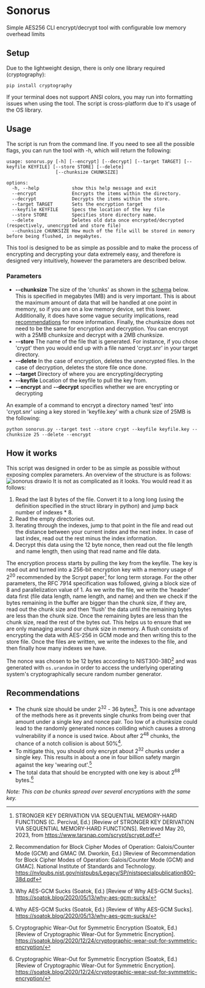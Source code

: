 # Sonorus
Simple AES256 CLI encrypt/decrypt tool with configurable low memory overhead limits

## Setup
Due to the lightweight design, there is only one library required (cryptography):
```
pip install cryptography
```
If your terminal does not support ANSI colors, you may run into formatting issues when using the tool. The script is cross-platform due to it's usage of the OS library.

## Usage
The script is run from the command line. If you need to see all the possible flags, you can run the tool with -h, which will return the following:
```
usage: sonorus.py [-h] [--encrypt] [--decrypt] [--target TARGET] [--keyfile KEYFILE] [--store STORE] [--delete]
                  [--chunksize CHUNKSIZE]

options:
  -h, --help            show this help message and exit
  --encrypt             Encrypts the items within the directory.
  --decrypt             Decrypts the items within the store.
  --target TARGET       Sets the encryption target
  --keyfile KEYFILE     Specs the location of the key file
  --store STORE         Specifies store directory name.
  --delete              Deletes old data once encrypted/decrypted (respectively, unencrypted and store file)
  --chunksize CHUNKSIZE How much of the file will be stored in memory before being flushed, in megabytes.
```
This tool is designed to be as simple as possible and to make the process of encrypting and decrypting your data extremely easy, and therefore is designed very intuitively, however the parameters are described below.

### Parameters
* **--chunksize** The size of the 'chunks' as shown in the [schema](#how-it-works) below. This is specified in megabytes (MB) and is very important. This is about the maximum amount of data that will be handled at one point in memory, so if you are on a low memory device, set this lower. Additionally, it does have some vague security implications, read [recommendations](#recommendations) for more information. Finally, the chunksize does not need to be the same for encryption and decryption. You can encrypt with a 25MB chunksize and decrypt with a 2MB chunksize.
* **--store** The name of the file that is generated. For instance, if you chose 'crypt' then you would end up with a file named 'crypt.snr' in your target directory.
* **--delete** In the case of encryption, deletes the unencrypted files. In the case of decryption, deletes the store file once done.
* **--target** Directory of where you are encrypting/decrypting
* **--keyfile** Location of the keyfile to pull the key from.
* **--encrypt** and **--decrypt** specifies whether we are encrypting or decrypting

An example of a command to encrypt a directory named 'test' into 'crypt.snr' using a key stored in 'keyfile.key' with a chunk size of 25MB is the following:
```terminal
python sonorus.py --target test --store crypt --keyfile keyfile.key --chunksize 25 --delete --encrypt
```
## How it works
This script was designed in order to be as simple as possible without exposing complex parameters. An overview of the structure is as follows:
![sonorus drawio](https://github.com/DiscordJim/sonorus/assets/75649204/784a7ac5-c0a3-497a-9f03-d30c720e733f)
It is not as complicated as it looks. You would read it as follows:
1. Read the last 8 bytes of the file. Convert it to a long long (using the definition specified in the struct library in python) and jump back number of indexes * 8.
2. Read the empty directories out.
3. Iterating through the indexes, jump to that point in the file and read out the distance between your current index and the next index. In case of last index, read out the rest minus the index information.
4. Decrypt this data using the 12 byte nonce, then read out the file length and name length, then using that read name and file data.

The encryption process starts by pulling the key from the keyfile. The key is read out and turned into a 256-bit encryption key with a memory usage of 2<sup>20</sup> recommended by the Scrypt paper[^1] for long term storage. For the other parameters, the RFC 7914 specification was followed, giving a block size of 8 and parallelization value of 1. As we write the file, we write the 'header' data first (file data length, name length, and name) and then we check if the bytes remaining in the buffer are bigger than the chunk size, if they are, read out the chunk size and then 'flush' the data until the remaining bytes are less than the chunk size. Once the remaining bytes are less than the chunk size, read the rest of the bytes out. This helps us to ensure that we are only managing around our chunk size in memory. A flush consists of encrypting the data with AES-256 in GCM mode and then writing this to the store file. Once the files are written, we write the indexes to the file, and then finally how many indexes we have.

The nonce was chosen to be 12 bytes according to NIST300-38D[^2] and was generated with `os.urandom` in order to access the underlying operating system's cryptographically secure random number generator.

## Recommendations
* The chunk size should be under 2<sup>32</sup> - 36 bytes[^3]. This is one advantage of the methods here as it prevents single chunks from being over that amount under a single key and nonce pair. Too low of a chunksize could lead to the randomly generated nonces colliding which causes a strong vulnerability if a nonce is used twice. About after 2<sup>48</sup> chunks, the chance of a notch collision is about 50%[^3].
* To mitigate this, you should only encrypt about 2<sup>32</sup> chunks under a single key. This results in about a one in four billion safety margin against the key 'wearing out'.[^4]
* The total data that should be encrypted with one key is about 2<sup>68</sup> bytes.[^4]

*Note: This can be chunks spread over several encryptions with the same key.*

[^1]: STRONGER KEY DERIVATION VIA SEQUENTIAL MEMORY-HARD FUNCTIONS (C. Percival, Ed.) [Review of STRONGER KEY DERIVATION VIA SEQUENTIAL MEMORY-HARD FUNCTIONS]. Retrieved May 20, 2023, from https://www.tarsnap.com/scrypt/scrypt.pdf
[^2]: Recommendation for Block Cipher Modes of Operation: Galois/Counter Mode (GCM) and GMAC (M. Dworkin, Ed.) [Review of Recommendation for Block Cipher Modes of Operation: Galois/Counter Mode (GCM) and GMAC]. National Institute of Standards and Technology. https://nvlpubs.nist.gov/nistpubs/Legacy/SP/nistspecialpublication800-38d.pdf
[^3]: Why AES-GCM Sucks (Soatok, Ed.) [Review of Why AES-GCM Sucks]. https://soatok.blog/2020/05/13/why-aes-gcm-sucks/
[^4]: Cryptographic Wear-Out for Symmetric Encryption (Soatok, Ed.) [Review of Cryptographic Wear-Out for Symmetric Encryption]. https://soatok.blog/2020/12/24/cryptographic-wear-out-for-symmetric-encryption/
